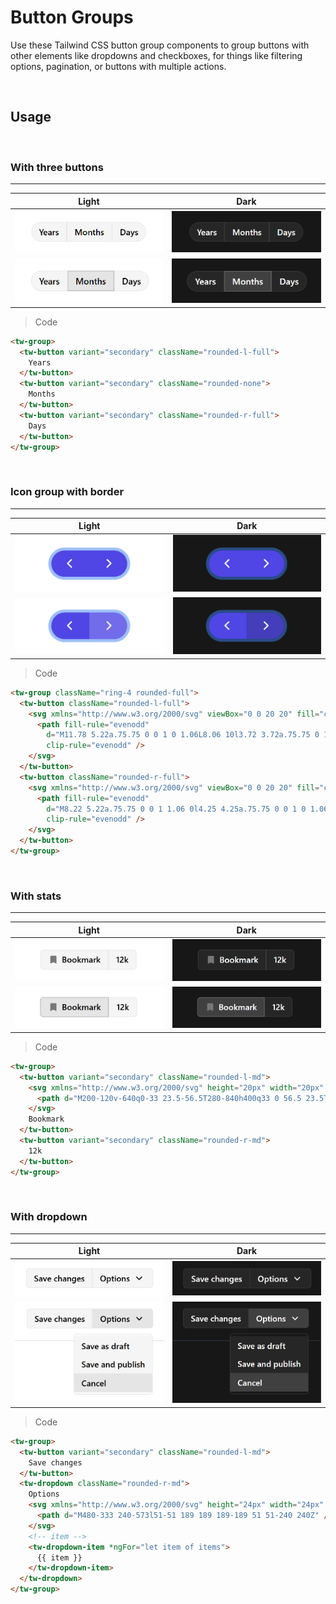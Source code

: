 # Button Groups

Use these Tailwind CSS button group components to group buttons with other elements like dropdowns and checkboxes, for things like filtering options, pagination, or buttons with multiple actions.

<br/>

## Usage

<br/>

### With three buttons

---
Light | Dark
---------- | ---------
![""](images/buttons-group/button-group.png) | ![""](images/buttons-group/button-group-dark.png)
![""](images/buttons-group/button-group-usage.png) | ![""](images/buttons-group/button-group-usage-dark.png)

>Code

```html
<tw-group>
  <tw-button variant="secondary" className="rounded-l-full">
    Years
  </tw-button>
  <tw-button variant="secondary" className="rounded-none">
    Months
  </tw-button>
  <tw-button variant="secondary" className="rounded-r-full">
    Days
  </tw-button>
</tw-group>
```

<br/>

### Icon group with border

---
Light | Dark
---------- | ---------
!["Icon group on light mode"](images/buttons-group/icon-group-1.png) | !["Icon group on light mode"](images/buttons-group/icon-group-dark-1.png)
!["Icon group usage on light mode"](images/buttons-group/icon-group-usage-1.png) | !["Icon group usage on dark mode"](images/buttons-group/icon-group-usage-dark-1.png)

>Code

```html
<tw-group className="ring-4 rounded-full">
  <tw-button className="rounded-l-full">
    <svg xmlns="http://www.w3.org/2000/svg" viewBox="0 0 20 20" fill="currentColor" class="size-6">
      <path fill-rule="evenodd"
        d="M11.78 5.22a.75.75 0 0 1 0 1.06L8.06 10l3.72 3.72a.75.75 0 1 1-1.06 1.06l-4.25-4.25a.75.75 0 0 1 0-1.06l4.25-4.25a.75.75 0 0 1 1.06 0Z"
        clip-rule="evenodd" />
    </svg>
  </tw-button>
  <tw-button className="rounded-r-full">
    <svg xmlns="http://www.w3.org/2000/svg" viewBox="0 0 20 20" fill="currentColor" class="size-6">
      <path fill-rule="evenodd"
        d="M8.22 5.22a.75.75 0 0 1 1.06 0l4.25 4.25a.75.75 0 0 1 0 1.06l-4.25 4.25a.75.75 0 0 1-1.06-1.06L11.94 10 8.22 6.28a.75.75 0 0 1 0-1.06Z"
        clip-rule="evenodd" />
    </svg>
  </tw-button>
</tw-group>
```

<br/>

### With stats

---
Light | Dark
---------- | ---------
![""](images/buttons-group/button-group-with-stats.png) | ![""](images/buttons-group/button-group-with-stats-dark.png)
![""](images/buttons-group/button-group-with-stats-usage.png) | ![""](images/buttons-group/button-group-with-stats-usage-dark.png)

>Code

```html
<tw-group>
  <tw-button variant="secondary" className="rounded-l-md">
    <svg xmlns="http://www.w3.org/2000/svg" height="20px" width="20px" fill="#777" viewBox="0 -960 960 960">
      <path d="M200-120v-640q0-33 23.5-56.5T280-840h400q33 0 56.5 23.5T760-760v640L480-240 200-120Z" />
    </svg>
    Bookmark
  </tw-button>
  <tw-button variant="secondary" className="rounded-r-md">
    12k
  </tw-button>
</tw-group>
```

<br/>

### With dropdown

---
Light | Dark
---------- | ---------
![""](images/buttons-group/button-group-with-dropdown.png) | ![""](images/buttons-group/button-group-with-dropdown-dark.png)
![""](images/buttons-group/button-group-with-dropdown-usage.png) | ![""](images/buttons-group/button-group-with-dropdown-usage-dark.png)

>Code

```html
<tw-group>
  <tw-button variant="secondary" className="rounded-l-md">
    Save changes
  </tw-button>
  <tw-dropdown className="rounded-r-md">
    Options
    <svg xmlns="http://www.w3.org/2000/svg" height="24px" width="24px" fill="currentColor" viewBox="0 -960 960 960">
      <path d="M480-333 240-573l51-51 189 189 189-189 51 51-240 240Z" />
    </svg>
    <!-- item -->
    <tw-dropdown-item *ngFor="let item of items">
      {{ item }}
    </tw-dropdown-item>
  </tw-dropdown>
</tw-group>
```
